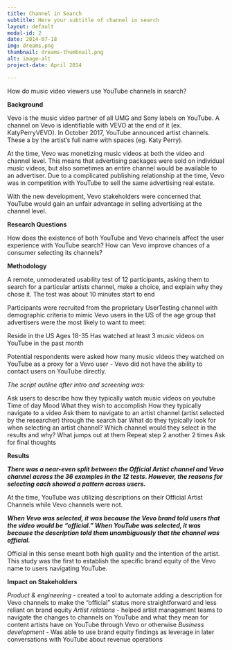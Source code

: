 ```yaml
---
title: Channel in Search
subtitle: Here your subtitle of channel in search
layout: default
modal-id: 2
date: 2014-07-18
img: dreams.png
thumbnail: dreams-thumbnail.png
alt: image-alt
project-date: April 2014

---
```


How do music video viewers use YouTube channels in search?



**Background**

Vevo is the music video partner of all UMG and Sony labels on YouTube. A channel on Vevo is identifiable with VEVO at the end of it (ex. KatyPerryVEVO). In October 2017, YouTube announced artist channels. These a by the artist’s full name with spaces (eg. Katy Perry). 

At the time, Vevo was monetizing music videos at both the video and channel level. This means that advertising packages were sold on individual music videos, but also sometimes an entire channel would be available to an advertiser. Due to a complicated publishing relationship at the time, Vevo was in competition with YouTube to sell the same advertising real estate.

With the new development, Vevo stakeholders were concerned that YouTube would gain an unfair advantage in selling advertising at the channel level. 

**Research Questions**

How does the existence of both YouTube and Vevo channels affect the user experience with YouTube search?
How can Vevo improve chances of a consumer selecting its channels?

**Methodology**

A remote, unmoderated usability test of 12 participants, asking them to search for a particular artists channel, make a choice, and explain why they chose it. The test was about 10 minutes start to end

Participants were recruited from the proprietary UserTesting channel with demographic criteria to mimic Vevo users in the US of the age group that advertisers were the most likely to want to meet:

Reside in the US
Ages 18-35
Has watched at least 3 music videos on YouTube in the past month

Potential respondents were asked how many music videos they watched on YouTube as a proxy for a Vevo user - Vevo did not have the ability to contact users on YouTube directly.

*The script outline after intro and screening was:*

Ask users to describe how they typically watch music videos on youtube
Time of day
Mood
What they wish to accomplish
How they typically navigate to a video
Ask them to navigate to an artist channel (artist selected by the researcher) through the search bar 
What do they typically look for when selecting an artist channel?
Which channel would they select in the results and why?
What jumps out at them 
Repeat step 2 another 2 times
Ask for final thoughts

**Results**

***There was a near-even split between the Official Artist channel and Vevo channel across the 36 examples in the 12 tests. However, the reasons for selecting each showed a pattern across users.***



At the time, YouTube was utilizing descriptions on their Official Artist Channels while Vevo channels were not. 

***When Vevo was selected, it was because the Vevo brand told users that the video would be “official.” When YouTube was selected, it was because the description told them unambiguously that the channel was official.***

Official in this sense meant both high quality and the intention of the artist. This study was the first to establish the specific brand equity of the Vevo name to users navigating YouTube.

**Impact on Stakeholders**



*Product & engineering* - created a tool to automate adding a description for Vevo channels to make the “official” status more straightforward and less reliant on brand equity
*Artist relations* - helped artist management teams to navigate the changes to channels on YouTube and what they mean for content artists have on YouTube through Vevo or otherwise 
*Business development* - Was able to use brand equity findings  as leverage in later conversations with YouTube about revenue operations
